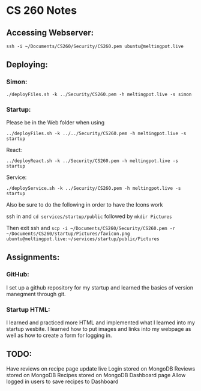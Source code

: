 # CS 260 Notes

## Accessing Webserver:
`ssh -i ~/Documents/CS260/Security/CS260.pem ubuntu@meltingpot.live`

## Deploying:

### Simon:
`./deployFiles.sh -k ../Security/CS260.pem -h meltingpot.live -s simon`

### Startup:
Please be in the Web folder when using

`../deployFiles.sh -k ../../Security/CS260.pem -h meltingpot.live -s startup`

React:

`../deployReact.sh -k ../Security/CS260.pem -h meltingpot.live -s startup`

Service:

`./deployService.sh -k ../Security/CS260.pem -h meltingpot.live -s startup`


Also be sure to do the following in order to have the Icons work

ssh in and `cd services/startup/public` followed by `mkdir Pictures`

Then exit ssh and `scp -i ~/Documents/CS260/Security/CS260.pem -r ~/Documents/CS260/startup/Pictures/favicon.png ubuntu@meltingpot.live:~/services/startup/public/Pictures`

## Assignments:

### GitHub:
I set up a github repository for my startup and learned the basics of version manegment through git.

### Startup HTML:
I learned and practiced more HTML and implemented what I learned into my startup wesbite. I learned how to put images and links into my webpage as well as how to create a form for logging in.


## TODO:
Have reviews on recipe page update live
Login stored on MongoDB
Reviews stored on MongoDB
Recipes stored on MongoDB
Dashboard page
Allow logged in users to save recipes to Dashboard